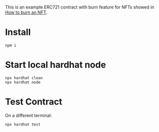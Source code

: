 This is an example ERC721 contract with burn feature for NFTs showed in [How to burn an NFT](https://betterprogramming.pub/how-to-burn-an-nft-c306c9cb6df).


# Install
```
npm i
```

# Start local hardhat node
```
npx hardhat clean
npx hardhat node
```

# Test Contract
On a different terminal:
```
npx hardhat test
```